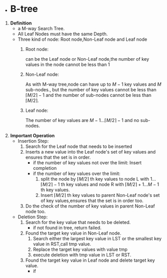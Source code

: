 - # B-tree
1. **Definition**
    - a M-way Search Tree.
    - All Leaf Nodes must have the same Depth.
    - Three kind of node: Root node,Non-Leaf node and Leaf node
        1. Root node: 

            can be the Leaf node or Non-Leaf node,the number of key values in the node cannot be less than $1$
        1. Non-Leaf node:

            As with M-way tree,node can have up to $M-1$ key values and $M$ sub-nodes., but the number of key values cannot be less than $\lceil M/2 \rceil -1$ and the number of sub-nodes cannot be less than $\lceil M/2 \rceil$.
        1. Leaf node:

            The number of key values are $M-1 \ldots \lceil M/2 \rceil -1$ and no sub-nodes.
1. **Important Operation**
    - Insertion Step:
        1. Search for the Leaf node that needs to be inserted
        1. Inserts a new value into the Leaf node's set of key values and ensures that the set is in order.
            - if the number of key values not over the limit: Insert completion
            - if the number of key values over the limit:
                1. split the node by $\lceil M/2 \rceil$ th key values to node L with $1 \ldots \lceil M/2 \rceil -1$ th key values and node R with $\lceil M/2 \rceil +1 \ldots M-1$ th key values.
                1. Insert $\lceil M/2 \rceil$ th key values to parent Non-Leaf node's set of key values,ensures that the set is in order too.
        1. Do the check of the number of key values in parent Non-Leaf node too.
    - Deletion Step:
        1. Search for the key value that needs to be deleted.
            - if not found in tree, return failed.
        1. Found the target key value in Non-Leaf node.
            1. Search either the largest key value in LST or the smallest key value in RST,call tmp value.
            1. Replace the target key values with value tmp
            1. execute deletion with tmp value in LST or RST.
        1. Found the target key value in Leaf node and delete target key value.
            - if 
